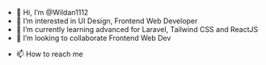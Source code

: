 - 👋 Hi, I’m @Wildan1112
- 👀 I’m interested in UI Design, Frontend Web Developer
- 🌱 I’m currently learning advanced for Laravel, Tailwind CSS and ReactJS
- 💞️ I’m looking to collaborate Frontend Web Dev


<!-- [![My GitHub Stats](https://github-readme-stats.vercel.app/api/?username=wildan1112&count_private=true&theme=tokyonight&showicons=true)]()

[![My GitHub Language Stats](https://github-readme-stats.vercel.app/api/top-langs/?username=wildan1112&langs_count=5&theme=tokyonight)]() -->
- 📫 How to reach me

<!---
Wildan1112/Wildan1112 is a ✨ special ✨ repository because its `README.md` (this file) appears on your GitHub profile.
You can click the Preview link to take a look at your changes.
--->
